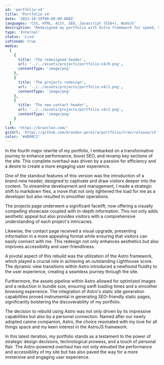 ```yaml
---
id: 'portfolio-v4'
title: 'Portfolio v4'
date: '2023-10-19T00:00:00.000Z'
languages: 'CSS, HTML, A11Y, SEO, Javascript (ES6+), NodeJS'
description: "Redesigned my portfolio with Astro framework for speed, SEO, and aesthetics. Markdown files and dynamic views enhance UX. Astro's static generation and asset optimization shine. Named after our dog Astro, it's a perfect fit."
type: 'Internal'
status: 'Live'
isPinned: true
media:
  [
    {
      title: 'The redesigned header',
      url: '../../assets/projects/portfolio-v4/0.png',
      contentType: 'image/png'
    },
    {
      title: 'The projects redesign',
      url: '../../assets/projects/portfolio-v4/1.png',
      contentType: 'image/png'
    },
    {
      title: 'The new contact header',
      url: '../../assets/projects/portfolio-v4/2.png',
      contentType: 'image/png'
    }
  ]
link: 'https://branclon.com/'
gitUrl: 'https://github.com/brandon-pereira/portfolio/tree/release/v3'
color: '#4B90C3'
---
```


In the fourth major rewrite of my portfolio, I embarked on a transformative journey to enhance performance, boost SEO, and revamp key sections of the site. This complete overhaul was driven by a passion for efficiency and a desire to create a more engaging user experience.

One of the standout features of this version was the introduction of a brand-new header, designed to captivate and draw visitors deeper into the content. To streamline development and management, I made a strategic shift to markdown files, a move that not only lightened the load for me as a developer but also resulted in smoother operations.

The projects page underwent a significant facelift, now offering a visually compelling showcase coupled with in-depth information. This not only adds aesthetic appeal but also provides visitors with a comprehensive understanding of each project's intricacies.

Likewise, the contact page received a visual upgrade, presenting information in a more appealing format while ensuring that visitors can easily connect with me. This redesign not only enhances aesthetics but also improves accessibility and user-friendliness.

A pivotal aspect of this rebuild was the utilization of the Astro framework, which played a crucial role in achieving an outstanding Lighthouse score. The dynamic view transitions within Astro introduced a newfound fluidity to the user experience, creating a seamless journey through the site.

Furthermore, the assets pipeline within Astro allowed for optimized images and a reduction in bundle size, ensuring swift loading times and a smoother browsing experience. The integration of Astro's static site generation capabilities proved instrumental in generating SEO-friendly static pages, significantly bolstering the discoverability of my portfolio.

The decision to rebuild using Astro was not only driven by its impressive capabilities but also by a personal connection. Named after our newly adopted canine companion, Astro, the choice resonated with my love for all things space and my keen interest in the AstroJS framework.

In this latest iteration, my portfolio stands as a testament to the power of strategic design decisions, technological prowess, and a touch of personal flair. The Astro-powered overhaul has not only elevated the performance and accessibility of my site but has also paved the way for a more immersive and engaging user experience.
